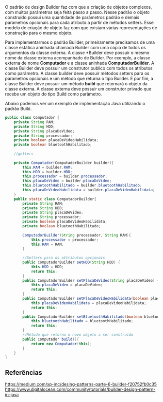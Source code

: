 
O padrão de design Builder faz com que a criação de objetos complexos, com muitos
parâmetros seja feita passo a passo. Nesse padrão o objeto construído possui uma
quantidade de parâmetros padrão e demais parametros opcionais para cada atributo
a partir de métodos setters. Esse modelo de criação de objeto faz com que existam
várias representações de construção para o mesmo objeto.

Para implementarmos o padrão Builder, primeiramente precisamos de uma classe estática aninhada 
chamada Builder com uma cópia de todos os argumentos da classe externa. A classe *Builder deve
possuir o mesmo nome da classe externa acompanhado de Builder. Por exemplo, a classe externa
de nome **Computador** e a classe aninhada **ComputadorBuilder**.
A classe Builder deve possuir um construtor publico com todos os atributos como parâmetro.
A classe builder deve possuir métodos setters para os parametros opcionais e um método que
returna o tipo Builder. E por fim, a classe Builder deve possuir um método **build** que retornará
o objeto da classe externa. A classe externa deve possuir um construtor privado que recebe
um objeto do tipo Build como parâmetro.

Abaixo podemos ver um exemplo de implementação Java utilizando o padrão Build.
```java
public class Computador {
    private String RAM;
    private String HDD;
    private String placaDeVideo;
    private String processador;
    private boolean placaDeVideoHabilidata;
    private boolean bluetoothHabilitado;
   
    //getters
    
    private Computador(ComputadorBuilder builder){
        this.RAM = builder.RAM;
        this.HDD = builder.HDD;
        this.processador = builder.processador;
        this.placaDeVideo = builder.placaDeVideo;
        this.bluetoothHabilitado = builder.bluetoothHabilitado;
        this.placaDeVideoHabilidata = builder.placaDeVideoHabilidata;
    }
    public static class ComputadorBuilder{
        private String RAM;
        private String HDD;
        private String placaDeVideo;
        private String processador;
        private boolean placaDeVideoHabilidata;
        private boolean bluetoothHabilitado;
        
        ComputadorBuilder(String processador, String RAM){
            this.processador = processador;
            this.RAM = RAM;
        }
        
        //Setters para os attributos opcionais
        public ComputadorBuilder setHDD(String HDD) {
            this.HDD = HDD;
            return this;
        }
        public ComputadorBuilder setPlacaDeVideo(String placaDeVideo) {
            this.placaDeVideo = placaDeVideo;
            return this;
        }
        public ComputadorBuilder setPlacaDeVideoHabilidata(boolean placaDeVideoHabilidata) {
            this.placaDeVideoHabilidata = placaDeVideoHabilidata;
            return this;
        }
        public ComputadorBuilder setBluetoothHabilitado(boolean bluetoothHabilitado) {
            this.bluetoothHabilitado = bluetoothHabilitado;
            return this;
        }
        //Método que retorna o novo objeto a ser construído
        public Computador build(){
            return new Computador(this);
        }
    }
}
```

## Referências
https://medium.com/xp-inc/desing-patterns-parte-6-builder-f20752fb0c35
https://www.digitalocean.com/community/tutorials/builder-design-pattern-in-java